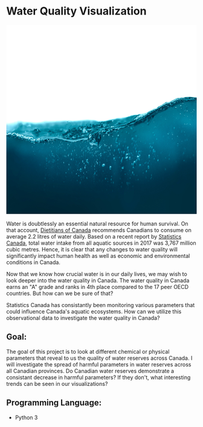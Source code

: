 # Water Quality Visualization

<img src="https://github.com/jlee2843/data-visualizations-portfolio/blob/main/water-quality/image/water.jpg?raw=true" width=700, height=500>

Water is doubtlessly an essential natural resource for human survival. On that account, [Dietitians of Canada](https://www.dietitians.ca) recommends Canadians to consume on average 2.2 litres of water daily. Based on a recent report by [Statistics Canada](https://www150.statcan.gc.ca/t1/tbl1/en/tv.action?pid=3810004001), total water intake from all aquatic sources in 2017 was 3,767 million cubic metres. Hence, it is clear that any changes to water quality will significantly impact human health as well as economic and environmental conditions in Canada.

Now that we know how crucial water is in our daily lives, we may wish to look deeper into the water quality in Canada. The water quality in Canada earns an "A" grade and ranks in 4th place compared to the 17 peer OECD countries. But how can we be sure of that?

Statistics Canada has consistantly been monitoring various parameters that could influence Canada's aquatic ecosystems. How can we utilize this observational data to investigate the water quality in Canada?

## Goal:
The goal of this project is to look at different chemical or physical parameters that reveal to us the quality of water reserves across Canada. I will investigate the spread of harmful parameters in water reserves across all Canadian provinces. Do Canadian water reserves demonstrate a consistant decrease in harmful parameters? If they don't, what interesting trends can be seen in our visualizations?

## Programming Language: 
- Python 3
